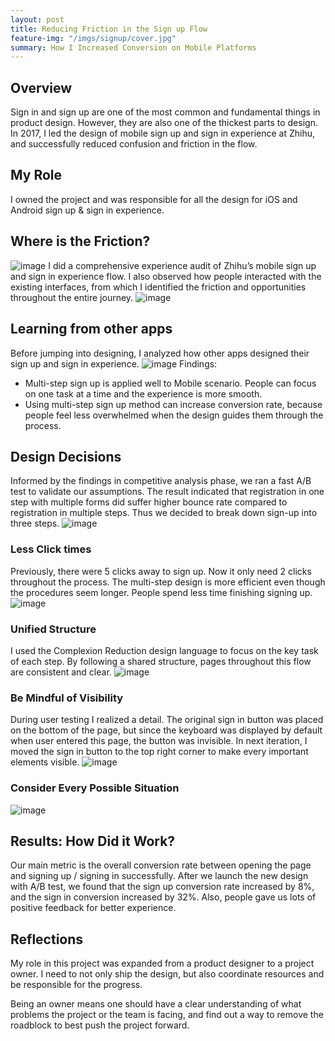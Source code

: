 ```yaml
---
layout: post
title: Reducing Friction in the Sign up Flow
feature-img: "/imgs/signup/cover.jpg"
summary: How I Increased Conversion on Mobile Platforms
---
```


## Overview
Sign in and sign up are one of the most common and fundamental things in product design. However, they are also one of the thickest parts to design. In 2017, I led the design of mobile sign up and sign in experience at Zhihu, and successfully reduced confusion and friction in the flow.

## My Role
I owned the project and was responsible for all the design for iOS and Android sign up & sign in experience.

## Where is the Friction?
![image](/imgs/signup/audit.jpg)
I did a comprehensive experience audit of Zhihu’s mobile sign up and sign in experience flow. I also observed how people interacted with the existing interfaces, from which I identified the friction and opportunities throughout the entire journey.
![image](/imgs/signup/problems.jpg)

## Learning from other apps
Before jumping into designing, I analyzed how other apps designed their sign up and sign in experience.
![image](/imgs/signup/competitive.jpg)
Findings:
- Multi-step sign up is applied well to Mobile scenario. People can focus on one task at a time and the experience is more smooth.
- Using multi-step sign up method can increase conversion rate, because people feel less overwhelmed when the design guides them through the process.

## Design Decisions
Informed by the findings in competitive analysis phase, we ran a fast A/B test to validate our assumptions. The result indicated that registration in one step with multiple forms did suffer higher bounce rate compared to registration in multiple steps. Thus we decided to break down sign-up into three steps.
![image](/imgs/signup/decision.jpg)

### Less Click times
Previously, there were 5 clicks away to sign up. Now it only need 2 clicks throughout the process. The multi-step design is more efficient even though the procedures seem longer. People spend less time finishing signing up.
![image](/imgs/signup/less_click.jpg)

### Unified Structure
I used the Complexion Reduction design language to focus on the key task of each step. By following a shared structure, pages throughout this flow are consistent and clear.
![image](/imgs/signup/unified_structure.jpg)

### Be Mindful of Visibility
During user testing I realized a detail. The original sign in button was placed on the bottom of the page, but since the keyboard was displayed by default when user entered this page, the button was invisible. In next iteration, I moved the sign in button to the top right corner to make every important elements visible.
![image](/imgs/signup/visibility.jpg)

### Consider Every Possible Situation
![image](/imgs/signup/all.jpg)

## Results: How Did it Work?
Our main metric is the overall conversion rate between opening the page and signing up / signing in successfully. After we launch the new design with A/B test, we found that the sign up conversion rate increased by 8%, and the sign in conversion increased by 32%. Also, people gave us lots of positive feedback for better experience.

## Reflections
My role in this project was expanded from a product designer to a project owner. I need to not only ship the design, but also coordinate resources and be responsible for the progress.

Being an owner means one should have a clear understanding of what problems the project or the team is facing, and find out a way to remove the roadblock to best push the project forward.
